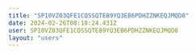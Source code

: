 ```yaml
---
title: "SP10VZ03QFE1CQSSQTE89YQ3EB6PDHZZNKEQJMQD8"
date: 2024-02-26T08:18:24.431Z
user: SP10VZ03QFE1CQSSQTE89YQ3EB6PDHZZNKEQJMQD8
layout: "users"
---
```

    